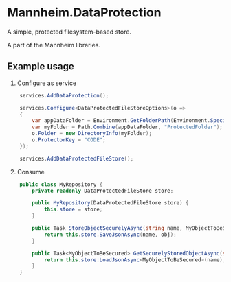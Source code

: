 ﻿Mannheim.DataProtection
=======================

A simple, protected filesystem-based store.

A part of the Mannheim libraries.

Example usage
---------
   
1. Configure as service

```csharp
    services.AddDataProtection();

    services.Configure<DataProtectedFileStoreOptions>(o =>
    {
        var appDataFolder = Environment.GetFolderPath(Environment.SpecialFolder.LocalApplicationData);
        var myFolder = Path.Combine(appDataFolder, "ProtectedFolder");
        o.Folder = new DirectoryInfo(myFolder);
        o.ProtectorKey = "CODE";
    });

    services.AddDataProtectedFileStore();
```

2. Consume

```csharp
    public class MyRepository {
        private readonly DataProtectedFileStore store;        

        public MyRepository(DataProtectedFileStore store) {
            this.store = store;
        }

        public Task StoreObjectSecurelyAsync(string name, MyObjectToBeSecured obj) {
            return this.store.SaveJsonAsync(name, obj);
        }

        public Task<MyObjectToBeSecured> GetSecurelyStoredObjectAsync(string name) {
            return this.store.LoadJsonAsync<MyObjectToBeSecured>(name);
        }
    }
```